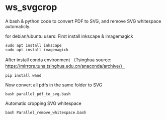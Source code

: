 # ws_svgcrop
A bash &amp; python code to convert PDF to SVG, and remove SVG whitespace automaticly.

for debian/ubuntu users:
First install inkscape & imagemagick
```
sudo apt install inkscape
sudo apt install imagemagick
```
After install conda environment （Tsinghua source: https://mirrors.tuna.tsinghua.edu.cn/anaconda/archive/）
```
pip install wand
```
Now convert all pdfs in the same folder to SVG
```
bash parallel_pdf_to_svg.bash 
```
Automatic cropping SVG whitespace
```
bash Parallel_remove_whitespace.bash
```
